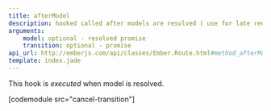 ```yaml
---
title: afterModel
description: hooked called after models are resolved ( use for late redirect )
arguments:
    model: optional - resolved promise
    transition: optional - promise
api_url: http://emberjs.com/api/classes/Ember.Route.html#method_afterModel
template: index.jade
---
```


This hook is *executed* when model is resolved.

[codemodule src="cancel-transition"]